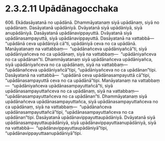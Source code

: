 

# 2.3.2.11 Upādānagocchaka





606\. Ekādasāyatanā no upādānā. Dhammāyatanaṃ siyā upādānaṃ, siyā no upādānaṃ. Dasāyatanā upādāniyā. Dvāyatanā siyā upādāniyā, siyā anupādāniyā. Dasāyatanā upādānavippayuttā. Dvāyatanā siyā upādānasampayuttā, siyā upādānavippayuttā. Dasāyatanā na vattabbā—  “upādānā ceva upādāniyā cā”ti, upādāniyā ceva no ca upādānā. Manāyatanaṃ na vattabbaṃ—  “upādānañceva upādāniyañcā”ti, siyā upādāniyañceva no ca upādānaṃ, siyā na vattabbaṃ—  “upādāniyañceva no ca upādānan”ti. Dhammāyatanaṃ siyā upādānañceva upādāniyañca, siyā upādāniyañceva no ca upādānaṃ, siyā na vattabbaṃ—  “upādānañceva upādāniyañcā”tipi, “upādāniyañceva no ca upādānan”tipi. Dasāyatanā na vattabbā—  “upādānā ceva upādānasampayuttā cā”tipi, “upādānasampayuttā ceva no ca upādānā”tipi. Manāyatanaṃ na vattabbaṃ—  “upādāniyañceva upādānasampayuttañcā”ti, siyā upādānasampayuttañceva no ca upādānaṃ, siyā na vattabbaṃ—  “upādānasampayuttañceva no ca upādānan”ti. Dhammāyatanaṃ siyā upādānañceva upādānasampayuttañca, siyā upādānasampayuttañceva no ca upādānaṃ, siyā na vattabbaṃ—  “upādānañceva upādānasampayuttañcā”tipi, “upādānasampayuttañceva no ca upādānan”tipi. Dasāyatanā upādānavippayuttaupādāniyā. Dvāyatanā siyā upādānasampayuttaupādāniyā, siyā upādānavippayuttaanupādāniyā, siyā na vattabbā—  “upādānavippayuttaupādāniyā”tipi, “upādānavippayuttaanupādāniyā”tipi.



